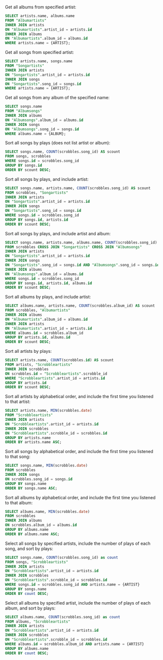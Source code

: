 Get all albums from specified artist:
```sql
SELECT artists.name, albums.name
FROM "Albumartists"
INNER JOIN artists
ON "Albumartists".artist_id = artists.id
INNER JOIN albums
ON "Albumartists".album_id = albums.id
WHERE artists.name = {ARTIST};
```

Get all songs from specified artist:
```sql
SELECT artists.name, songs.name
FROM "Songartists"
INNER JOIN artists
ON "Songartists".artist_id = artists.id
INNER JOIN songs 
ON "Songartists".song_id = songs.id
WHERE artists.name = {ARTIST};
```

Get all songs from any album of the specified name:
```sql
SELECT songs.name
FROM "Albumsongs"
INNER JOIN albums
ON "Albumsongs".album_id = albums.id
INNER JOIN songs
ON "Albumsongs".song_id = songs.id
WHERE albums.name = {ALBUM};
```

Sort all songs by plays (does not list artist or album):
```sql
SELECT songs.name, COUNT(scrobbles.song_id) AS scount
FROM songs, scrobbles
WHERE songs.id = scrobbles.song_id
GROUP BY songs.id
ORDER BY scount DESC;
```

Sort all songs by plays, and include artist:
```sql
SELECT songs.name, artists.name, COUNT(scrobbles.song_id) AS scount
FROM scrobbles, "Songartists"
INNER JOIN artists
ON "Songartists".artist_id = artists.id
INNER JOIN songs
ON "Songartists".song_id = songs.id
WHERE songs.id = scrobbles.song_id
GROUP BY songs.id, artists.id
ORDER BY scount DESC;
```

Sort all songs by plays, and include artist and album:
```sql
SELECT songs.name, artists.name, albums.name, COUNT(scrobbles.song_id) AS scount
FROM scrobbles CROSS JOIN "Songartists" CROSS JOIN "Albumsongs"
INNER JOIN artists
ON "Songartists".artist_id = artists.id
INNER JOIN songs
ON "Songartists".song_id = songs.id AND "Albumsongs".song_id = songs.id
INNER JOIN albums
ON "Albumsongs".album_id = albums.id
WHERE songs.id = scrobbles.song_id
GROUP BY songs.id, artists.id, albums.id
ORDER BY scount DESC;
```

Sort all albums by plays, and include artist:
```sql
SELECT albums.name, artists.name, COUNT(scrobbles.album_id) AS scount
FROM scrobbles, "Albumartists"
INNER JOIN albums
ON "Albumartists".album_id = albums.id
INNER JOIN artists
ON "Albumartists".artist_id = artists.id
WHERE albums.id = scrobbles.album_id
GROUP BY artists.id, albums.id
ORDER BY scount DESC;
```

Sort all artists by plays:
```sql
SELECT artists.name, COUNT(scrobbles.id) AS scount
FROM artists, "Scrobbleartists"
INNER JOIN scrobbles
ON scrobbles.id = "Scrobbleartists".scrobble_id
WHERE "Scrobbleartists".artist_id = artists.id
GROUP BY artists.id
ORDER BY scount DESC;
```

Sort all artists by alphabetical order, and include the first time you listened to that artist:
```sql
SELECT artists.name, MIN(scrobbles.date)
FROM "Scrobbleartists"
INNER JOIN artists
ON "Scrobbleartists".artist_id = artists.id
INNER JOIN scrobbles
ON "Scrobbleartists".scrobble_id = scrobbles.id
GROUP BY artists.name
ORDER BY artists.name ASC;
```

Sort all songs by alphabetical order, and include the first time you listened to that song:
```sql
SELECT songs.name, MIN(scrobbles.date)
FROM scrobbles
INNER JOIN songs
ON scrobbles.song_id = songs.id
GROUP BY songs.name
ORDER BY songs.name ASC;
```

Sort all albums by alphabetical order, and include the first time you listened to that album:
```sql
SELECT albums.name, MIN(scrobbles.date)
FROM scrobbles
INNER JOIN albums
ON scrobbles.album_id = albums.id
GROUP BY albums.name
ORDER BY albums.name ASC;
```

Select all songs by specified artists, include the number of plays of each song, and sort by plays:
```sql
SELECT songs.name, COUNT(scrobbles.song_id) as count
FROM songs, "Scrobbleartists"
INNER JOIN artists
ON "Scrobbleartists".artist_id = artists.id
INNER JOIN scrobbles
ON "Scrobbleartists".scrobble_id = scrobbles.id
WHERE songs.id = scrobbles.song_id AND artists.name = {ARTIST}
GROUP BY songs.name
ORDER BY count DESC;
```

Select all albums by specified artist, include the number of plays of each album, and sort by plays:
```sql
SELECT albums.name, COUNT(scrobbles.song_id) as count
FROM albums, "Scrobbleartists"
INNER JOIN artists
ON "Scrobbleartists".artist_id = artists.id
INNER JOIN scrobbles
ON "Scrobbleartists".scrobble_id = scrobbles.id
WHERE albums.id = scrobbles.album_id AND artists.name = {ARTIST}
GROUP BY albums.name
ORDER BY count DESC;
```